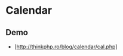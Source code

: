 # Calendar

## Demo

* [http://thinkphp.ro/blog/calendar/cal.php]

[http://thinkphp.ro/blog/calendar/cal.php]: http://thinkphp.ro/blog/calendar/cal.php
